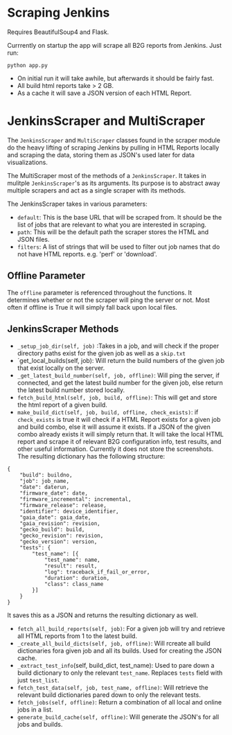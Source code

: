 # Scraping Jenkins

Requires BeautifulSoup4 and Flask.

Currrently on startup the app will scrape all B2G reports from Jenkins. Just run:

	python app.py

- On initial run it will take awhile, but afterwards it should be fairly fast.
- All build html reports take > 2 GB.
- As a cache it will save a JSON version of each HTML Report.

# JenkinsScraper and MultiScraper

The `JenkinsScraper` and `MultiScraper` classes found in the scraper module do the heavy lifting of scraping Jenkins by pulling in HTML Reports locally and scraping the data, storing them as JSON's used later for data visualizations.

The MultiScraper most of the methods of a `JenkinsScraper`. It takes in mulitple `JenkinsScraper`'s as its arguments. Its purpose is to abstract away multiple scrapers and act as a single scraper with its methods.

The JenkinsScraper takes in various parameters:

- `default`: This is the base URL that will be scraped from. It should be the list of jobs that are relevant to what you are interested in scraping.
- `path`: This will be the default path the scraper stores the HTML and JSON files.
- `filters`: A list of strings that will be used to filter out job names that do not have HTML reports. e.g. 'perf' or 'download'.

## Offline Parameter

The `offline` parameter is referenced throughout the functions. It determines whether or not the scraper will ping the server or not. Most often if offline is True it will simply fall back upon local files.

## JenkinsScraper Methods

- `_setup_job_dir(self, job)` :Takes in a job, and will check if the proper directory paths exist for the given job as well as a `skip.txt`
- `get_local_builds(self, job): Will return the build numbers of the given job that exist locally on the server.
- `_get_latest_build_number(self, job, offline)`: Will ping the server, if connected, and get the latest build number for the given job, else return the latest build number stored locally.
- `fetch_build_html(self, job, build, offline)`: This will get and store the html report of a given build.
- `make_build_dict(self, job, build, offline, check_exists)`: if `check_exists` is true it will check if a HTML Report exists for a given job and build combo, else it will assume it exists. If a JSON of the given combo already exists it will simply return that. It will take the local HTML report and scrape it of relevant B2G configuration info, test results, and other useful information. Currently it does not store the screenshots. The resulting dictionary has the following structure:
```
{
    "build": buildno,
    "job": job_name,
    "date": daterun,
    "firmware_date": date,
    "firmware_incremental": incremental,
    "firmware_release": release,
    "identifier": device_identifier,
    "gaia_date": gaia_date,
    "gaia_revision": revision,
    "gecko_build": build,
    "gecko_revision": revision,
    "gecko_version": version,
    "tests": {
        "test_name": [{
            "test_name": name,
            "result": result,
            "log": traceback_if_fail_or_error,
            "duration": duration,
            "class": class_name
        }]
    }
}
```
It saves this as a JSON and returns the resulting dictionary as well.
- `fetch_all_build_reports(self, job)`: For a given job will try and retrieve all HTML reports from 1 to the latest build.
- `_create_all_build_dicts(self, job, offline)`: Will rcreate all build dictionaries fora  given job and all its builds. Used for creating the JSON cache.
- `_extract_test_info`(self, build_dict, test_name): Used to pare down a build dictionary to only the relevant `test_name`. Replaces `tests` field with just `test_list`.
- `fetch_test_data(self, job, test_name, offline)`: Will retrieve the relevant build dictionaries pared down to only the relevant tests.
- `fetch_jobs(self, offline)`: Return a combination of all local and online jobs in a list.
- `generate_build_cache(self, offline)`: Will generate the JSON's for all jobs and builds. 

